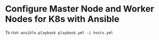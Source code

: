 # Configure Master Node and Worker Nodes for K8s with Ansible

To run: `ansible-playbook playbook.yml -i hosts.yml`
